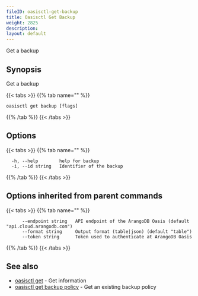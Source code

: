 ```yaml
---
fileID: oasisctl-get-backup
title: Oasisctl Get Backup
weight: 2825
description: 
layout: default
---
```

Get a backup

## Synopsis

Get a backup

{{< tabs >}}
{{% tab name="" %}}
```
oasisctl get backup [flags]
```
{{% /tab %}}
{{< /tabs >}}

## Options

{{< tabs >}}
{{% tab name="" %}}
```
  -h, --help        help for backup
  -i, --id string   Identifier of the backup
```
{{% /tab %}}
{{< /tabs >}}

## Options inherited from parent commands

{{< tabs >}}
{{% tab name="" %}}
```
      --endpoint string   API endpoint of the ArangoDB Oasis (default "api.cloud.arangodb.com")
      --format string     Output format (table|json) (default "table")
      --token string      Token used to authenticate at ArangoDB Oasis
```
{{% /tab %}}
{{< /tabs >}}

## See also

* [oasisctl get]()	 - Get information
* [oasisctl get backup policy](oasisctl-get-backup-policy)	 - Get an existing backup policy

